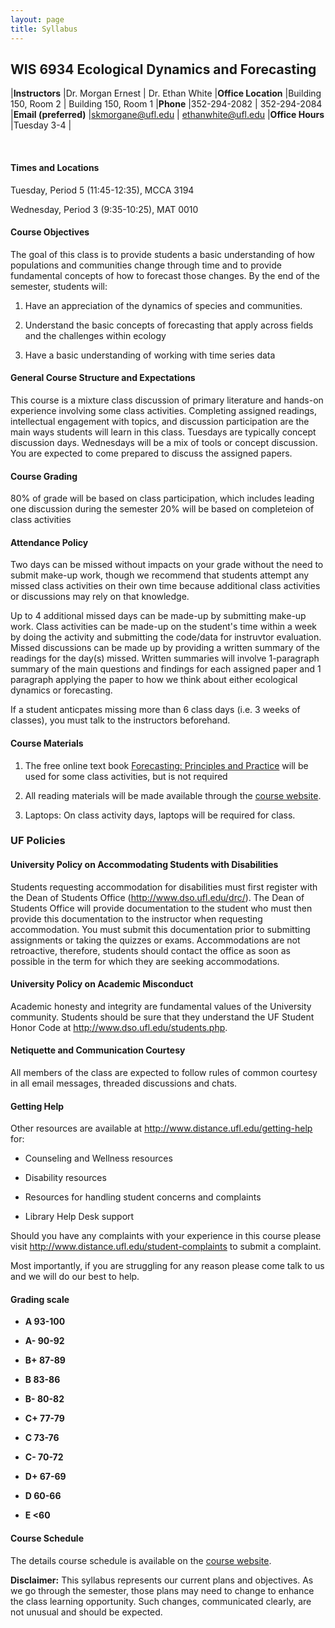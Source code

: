 ```yaml
---
layout: page
title: Syllabus
---
```


## WIS 6934 Ecological Dynamics and Forecasting

  |**Instructors**        |Dr. Morgan Ernest        | Dr. Ethan White
  |**Office Location**    |Building 150, Room 2     | Building 150, Room 1
  |**Phone**              |352-294-2082             | 352-294-2084
  |**Email (preferred)**  |<skmorgane@ufl.edu>      | <ethanwhite@ufl.edu>
  |**Office Hours**       |Tuesday 3-4              |
                                                 
<br>
												 
#### **Times and Locations**

Tuesday, Period 5 (11:45-12:35), MCCA 3194

Wednesday, Period 3 (9:35-10:25), MAT 0010

#### **Course Objectives**

The goal of this class is to provide students a basic understanding of
how populations and communities change through time and to provide fundamental 
concepts of how to forecast those changes. By the end of the semester, students will:

1)  Have an appreciation of the dynamics of species and communities.

2)  Understand the basic concepts of forecasting that apply across fields 
    and the challenges within ecology

3)  Have a basic understanding of working with time series data

#### **General Course Structure and Expectations**

This course is a mixture class discussion of primary literature and
hands-on experience involving some class activities. Completing assigned
readings, intellectual engagement with topics, and discussion
participation are the main ways students will learn in this class.
Tuesdays are typically concept discussion days. Wednesdays will be a mix
of tools or concept discussion. You are expected to come prepared to
discuss the assigned papers.

#### **Course Grading**

80% of grade will be based on class participation, which includes leading one 
discussion during the semester 
20% will be based on completeion of class activities

#### **Attendance Policy**

Two days can be missed without impacts on your grade without the need
to submit make-up work, though we recommend that students attempt any 
missed class activities on their own time because additional class 
activities or discussions may rely on that knowledge. 

Up to 4 additional missed days can be made-up by submitting make-up work.
Class activities can be made-up on the student's time within a week by doing
the activity and submitting the code/data for instruvtor evaluation. Missed 
discussions can be made up by providing a written summary of the readings 
for the day(s) missed. Written summaries will involve 1-paragraph summary of the 
main questions and findings for each assigned paper and 1 paragraph applying the 
paper to how we think about either ecological dynamics or forecasting.

If a student anticpates missing more than 6 class days (i.e. 3 weeks of classes), you
must talk to the instructors beforehand.

#### **Course Materials**

1)  The free online text book [Forecasting: Principles and Practice](https://www.otexts.org/fpp) 
    will be used for some class activities, but is not required

2)  All reading materials will be made available through the [course website](https://weecology.github.io/forecasting-dynamics-course/). 
    

3)  Laptops: On class activity days, laptops will be required for class.


### **UF Policies**

#### **University Policy on Accommodating Students with Disabilities**

Students requesting accommodation for disabilities must first register
with the Dean of Students Office (http://www.dso.ufl.edu/drc/). The Dean
of Students Office will provide documentation to the student who must
then provide this documentation to the instructor when requesting
accommodation. You must submit this documentation prior to submitting
assignments or taking the quizzes or exams. Accommodations are not
retroactive, therefore, students should contact the office as soon as
possible in the term for which they are seeking accommodations.

#### **University Policy on Academic Misconduct**

Academic honesty and integrity are fundamental values of the University
community. Students should be sure that they understand the UF Student
Honor Code at http://www.dso.ufl.edu/students.php.

#### **Netiquette and Communication Courtesy**

All members of the class are expected to follow rules of common courtesy
in all email messages, threaded discussions and chats.


#### **Getting Help**

Other resources are available at
http://www.distance.ufl.edu/getting-help for:

-   Counseling and Wellness resources

-   Disability resources

-   Resources for handling student concerns and complaints

-   Library Help Desk support

Should you have any complaints with your experience in this course
please visit http://www.distance.ufl.edu/student-complaints to submit a
complaint.

Most importantly, if you are struggling for any reason please come talk
to us and we will do our best to help.

#### **Grading scale**

-   **A 93-100**

-   **A- 90-92**

-   **B+ 87-89**

-   **B 83-86**

-   **B- 80-82**

-   **C+ 77-79**

-   **C 73-76**

-   **C- 70-72**

-   **D+ 67-69**

-   **D 60-66**

-   **E <60**


#### **Course Schedule**

The details course schedule is available on the [course website](https://weecology.github.io/forecasting-dynamics-course/Canvas).

**Disclaimer:** This syllabus represents our current plans and
objectives. As we go through the semester, those plans may need to
change to enhance the class learning opportunity. Such changes,
communicated clearly, are not unusual and should be expected.
